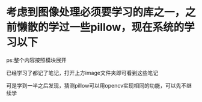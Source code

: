 # 考虑到图像处理必须要学习的库之一，之前懒散的学过一些pillow，现在系统的学习以下
ps:整个内容按照模块展开

已经学习了都记了笔记，打开上方image文件夹即可看到这些笔记

可是学到一半之后发现，猜测pillow可以用opencv实现相同的功能，可以先不继续学
